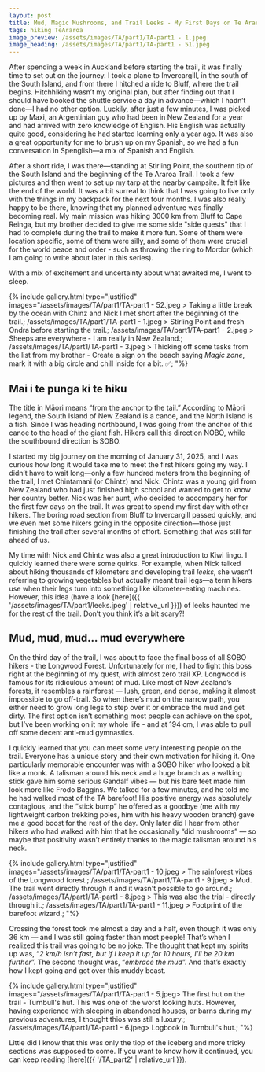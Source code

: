 ```yaml
---
layout: post
title: Mud, Magic Mushrooms, and Trail Leeks - My First Days on Te Araroa
tags: hiking TeAraroa
image_preview: /assets/images/TA/part1/TA-part1 - 1.jpeg
image_heading: /assets/images/TA/part1/TA-part1 - 51.jpeg
---
```


After spending a week in Auckland before starting the trail, it was finally time to set out on the journey. I took a plane to Invercargill, in the south of the South Island, and from there I hitched a ride to Bluff, where the trail begins. Hitchhiking wasn’t my original plan, but after finding out that I should have booked the shuttle service a day in advance—which I hadn’t done—I had no other option. Luckily, after just a few minutes, I was picked up by Maxi, an Argentinian guy who had been in New Zealand for a year and had arrived with zero knowledge of English. His English was actually quite good, considering he had started learning only a year ago. It was also a great opportunity for me to brush up on my Spanish, so we had a fun conversation in Spenglish—a mix of Spanish and English.

After a short ride, I was there—standing at Stirling Point, the southern tip of the South Island and the beginning of the Te Araroa Trail. I took a few pictures and then went to set up my tarp at the nearby campsite. It felt like the end of the world. It was a bit surreal to think that I was going to live only with the things in my backpack for the next four months. I was also really happy to be there, knowing that my planned adventure was finally becoming real. My main mission was hiking 3000 km from Bluff to Cape Reinga, but my brother decided to give me some side "side quests" that I had to complete during the trail to make it more fun. Some of them were location specific, some of them were silly, and some of them were crucial for the world peace and order - such as throwing the ring to Mordor (which I am going to write about later in this series).

With a mix of excitement and uncertainty about what awaited me, I went to sleep.

{% include gallery.html 
	type="justified" 
	images="/assets/images/TA/part1/TA-part1 - 52.jpeg > Taking a little break by the ocean with Chinz and Nick I met short after the beginning of the trail.;
			/assets/images/TA/part1/TA-part1 - 1.jpeg > Stirling Point and fresh Ondra before starting the trail.;
			/assets/images/TA/part1/TA-part1 - 2.jpeg > Sheeps are everywhere - I am really in New Zealand.;
			/assets/images/TA/part1/TA-part1 - 3.jpeg > Thicking off some tasks from the list from my brother - Create a sign on the beach saying *Magic zone*, mark it with a big circle and chill inside for a bit. ✅;
			"%}

## Mai i te punga ki te hiku

The title in Māori means “from the anchor to the tail.” According to Māori legend, the South Island of New Zealand is a canoe, and the North Island is a fish. Since I was heading northbound, I was going from the anchor of this canoe to the head of the giant fish. Hikers call this direction NOBO, while the southbound direction is SOBO.

I started my big journey on the morning of January 31, 2025, and I was curious how long it would take me to meet the first hikers going my way. I didn’t have to wait long—only a few hundred meters from the beginning of the trail, I met Chintamani (or Chintz) and Nick. Chintz was a young girl from New Zealand who had just finished high school and wanted to get to know her country better. Nick was her aunt, who decided to accompany her for the first few days on the trail. It was great to spend my first day with other hikers. The boring road section from Bluff to Invercargill passed quickly, and we even met some hikers going in the opposite direction—those just finishing the trail after several months of effort. Something that was still far ahead of us.

My time with Nick and Chintz was also a great introduction to Kiwi lingo. I quickly learned there were some quirks. For example, when Nick talked about hiking thousands of kilometers and developing trail *leeks*, she wasn’t referring to growing vegetables but actually meant trail legs—a term hikers use when their legs turn into something like kilometer-eating machines. However, this idea (have a look [here]({{ '/assets/images/TA/part1/leeks.jpeg' | relative_url }})) of leeks haunted me for the rest of the trail. Don’t you think it’s a bit scary?!

## Mud, mud, mud... mud everywhere

On the third day of the trail, I was about to face the final boss of all SOBO hikers - the Longwood Forest. Unfortunately for me, I had to fight this boss right at the beginning of my quest, with almost zero trail XP. Longwood is famous for its ridiculous amount of mud. Like most of New Zealand’s forests, it resembles a rainforest — lush, green, and dense, making it almost impossible to go off-trail. So when there’s mud on the narrow path, you either need to grow long legs to step over it or embrace the mud and get dirty. The first option isn’t something most people can achieve on the spot, but I’ve been working on it my whole life - and at 194 cm, I was able to pull off some decent anti-mud gymnastics.

I quickly learned that you can meet some very interesting people on the trail. Everyone has a unique story and their own motivation for hiking it. One particularly memorable encounter was with a SOBO hiker who looked a bit like a monk. A talisman around his neck and a huge branch as a walking stick gave him some serious Gandalf vibes — but his bare feet made him look more like Frodo Baggins. We talked for a few minutes, and he told me he had walked most of the TA barefoot! His positive energy was absolutely contagious, and the “stick bump” he offered as a goodbye (me with my lightweight carbon trekking poles, him with his heavy wooden branch) gave me a good boost for the rest of the day. Only later did I hear from other hikers who had walked with him that he occasionally “did mushrooms” — so maybe that positivity wasn’t entirely thanks to the magic talisman around his neck.

{% include gallery.html 
	type="justified" 
	images="/assets/images/TA/part1/TA-part1 - 10.jpeg > The rainforest vibes of the Longwood forest.;
			/assets/images/TA/part1/TA-part1 - 9.jpeg > Mud. The trail went directly through it and it wasn't possible to go around.;
			/assets/images/TA/part1/TA-part1 - 8.jpeg > This was also the trial - directly through it.;
			/assets/images/TA/part1/TA-part1 - 11.jpeg > Footprint of the barefoot wizard.;
			"%}

Crossing the forest took me almost a day and a half, even though it was only 36 km — and I was still going faster than most people! That’s when I realized this trail was going to be no joke. The thought that kept my spirits up was, “*2 km/h isn’t fast, but if I keep it up for 10 hours, I’ll be 20 km further*”. The second thought was, “*embrace the mud*”. And that’s exactly how I kept going and got over this muddy beast.

{% include gallery.html 
	type="justified" 
	images="/assets/images/TA/part1/TA-part1 - 5.jpeg> The first hut on the trail - Turnbull's hut. This was one of the worst looking huts. However, having experience with sleeping in abandoned houses, or barns during my previous adventures, I thought thios was still a luxury.;
			/assets/images/TA/part1/TA-part1 - 6.jpeg> Logbook in Turnbull's hut.;
			"%}

Little did I know that this was only the tiop of the iceberg and more tricky sections was supposed to come. If you want to know how it continued, you can keep reading [here]({{ '/TA_part2' | relative_url }}).
